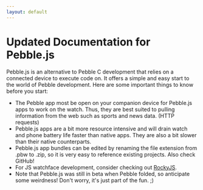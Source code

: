 ```yaml
---
layout: default
---
```

# Updated Documentation for Pebble.js

Pebble.js is an alternative to Pebble C development that relies on a connected device to execute code on. It offers a simple and easy start to the world of Pebble development. Here are some important things to know before you start:
- The Pebble app most be open on your companion device for Pebble.js apps to work on the watch. Thus, they are best suited to pulling information from the web such as sports and news data. (HTTP requests)
- Pebble.js apps are a bit more resource intensive and will drain watch and phone battery life faster than native apps. They are also a bit slower than their native counterparts.
- Pebble.js app bundles can be edited by renaming the file extension from .pbw to .zip, so it is very easy to reference existing projects. Also check GitHub!
- For JS watchface development, consider checking out [RockyJS](https://developer.rebble.io/developer.pebble.com/guides/rocky-js/rocky-js-overview/index.html).
- Note that Pebble.js was still in beta when Pebble folded, so anticipate some weirdness! Don't worry, it's just part of the fun. ;)
